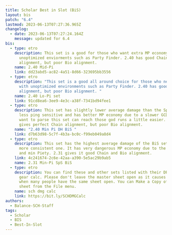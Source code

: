 ```yaml
---
title: Scholar Best in Slot (BiS)
layout: bis
patch: "6.4"
lastmod: 2023-06-13T07:27:36.965Z
changelog:
  - date: 2023-06-13T07:27:24.164Z
    message: updated for 6.4
bis:
  - type: etro
    description: This set is a good for those who want extra MP economy for
      unoptimized enviorments such as Party Finder. 2.40 has good Chain
      alignment, but poor Bio alignment.
    name: 2.40 Mid-Pi
    link: dd23abd5-ac82-4a51-8d66-323695bb3556
  - type: etro
    description: "This set is a good all around choice for those who need to deal
      with unoptimized environments such as Party Finder. 2.40 has good Chain
      alignment, but poor Bio alignment. "
    name: 2.40 Lo-Pi set
    link: 91cd8ea6-3ee9-4e3c-a38f-7341bd94fee1
  - type: etro
    description: This set has slightly lower average damage than the SpS BiS but is
      less ping sensitive and has better MP economy due to a slower GCD. If you
      want to parse this set can reach those god runs a little easier. 2.40
      gives perfect Chain alignment, but poor Bio alignment.
    name: "2.40 Min Pi DH BiS "
    link: d7b63d98-5c7f-4b3a-bc0c-f99eb049a8d4
  - type: etro
    description: This set has the highest average damage of the BiS sets and is the
      more consistent one. It has very dangerous MP economy due to the fast GCD
      and min Piety. 2.31 gives it good Chain and Bio alignment.
    link: 4c241674-2c6e-42aa-a390-5e5ac29b9ab5
    name: 2.31 Min-Pi SpS BiS
  - type: etro
    description: You can find these and other sets listed with their DPS in the SCH
      gear calc. Please don't leave the master sheet open as it causes slowdown
      when many people have the same sheet open. You can Make a Copy of the
      sheet from the File menu.
    name: sch dmg calc
    link: https://bit.ly/SCHDMGCalc
authors:
  - Balance-SCH-Staff
tags:
  - Scholar
  - BIS
  - Best-In-Slot
---
```

